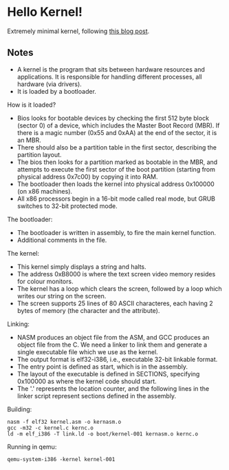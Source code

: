 # Hello Kernel!

Extremely minimal kernel, following [this blog post](https://computers-art.medium.com/writing-a-basic-kernel-6479a495b713).

## Notes

- A kernel is the program that sits between hardware resources and applications. It is responsible for handling different processes, all hardware (via drivers).
- It is loaded by a bootloader.

How is it loaded?
- Bios looks for bootable devices by checking the first 512 byte block (sector 0) of a device, which includes the Master Boot Record (MBR). If there is a magic number (0x55 and 0xAA) at the end of the sector, it is an MBR.
- There should also be a partition table in the first sector, describing the partition layout.
- The bios then looks for a partition marked as bootable in the MBR, and attempts to execute the first sector of the boot partition (starting from physical address 0x7c00) by copying it into RAM.
- The bootloader then loads the kernel into physical address 0x100000 (on x86 machines).
- All x86 processors begin in a 16-bit mode called real mode, but GRUB switches to 32-bit protected mode.

The bootloader:
- The bootloader is written in assembly, to fire the main kernel function.
- Additional comments in the file.

The kernel:
- This kernel simply displays a string and halts.
- The address 0xB8000 is where the text screen video memory resides for colour monitors.
- The kernel has a loop which clears the screen, followed by a loop which writes our string on the screen.
- The screen supports 25 lines of 80 ASCII characteres, each having 2 bytes of memory (the character and the attribute). 

Linking:
- NASM produces an object file from the ASM, and GCC produces an object file from the C. We need a linker to link them and generate a single executable file which we use as the kernel.
- The output format is elf32-i386, i.e., executable 32-bit linkable format.
- The entry point is defined as start, which is in the assembly.
- The layout of the executable is defined in SECTIONS, specifying 0x100000 as where the kernel code should start.
- The '.' represents the location counter, and the following lines in the linker script represent sections defined in the assembly.

Building:
```
nasm -f elf32 kernel.asm -o kernasm.o
gcc -m32 -c kernel.c kernc.o
ld -m elf_i386 -T link.ld -o boot/kernel-001 kernasm.o kernc.o
```

Running in qemu:
```
qemu-system-i386 -kernel kernel-001
```
